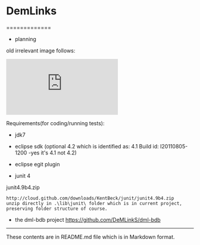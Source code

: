 # DemLinks
=============

- planning

old irrelevant image follows:

![oldimg](http://sourceforge.net/dbimage.php?id=85462 "very old image from cvs/svn rev. 102")


Requirements(for coding/running tests):

* jdk7

* eclipse sdk (optional 4.2 which is identified as: 4.1 Build id: I20110805-1200  -yes it's 4.1 not 4.2)

* eclipse egit plugin

* junit 4

junit4.9b4.zip

	http://cloud.github.com/downloads/KentBeck/junit/junit4.9b4.zip
	unzip directly in .\lib\junit\ folder which is in current project, preserving folder structure of course.

* the dml-bdb project https://github.com/DeMLinkS/dml-bdb

------------------

These contents are in README.md file which is in Markdown format.
